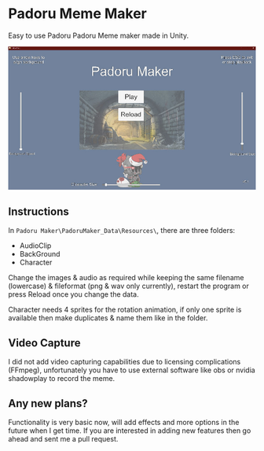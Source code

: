 # Padoru Meme Maker
Easy to use Padoru Padoru Meme maker made in Unity.

![screenshot](/Assets/Sprites/screenshot.jpg?raw=true "screenshot")

## Instructions
In `Padoru Maker\PadoruMaker_Data\Resources\`, there are three folders: 
- AudioClip
- BackGround
- Character

Change the images & audio as required while keeping the same filename (lowercase) & fileformat (png & wav only currently), restart the program or press Reload once you change the data.

Character needs 4 sprites for the rotation animation, if only one sprite is available then make duplicates & name them like in the folder.

## Video Capture
I did not add video capturing capabilities due to licensing complications (FFmpeg), unfortunately you have to use external software like obs or nvidia shadowplay to record the meme.

## Any new plans?
Functionality is very basic now, will add effects and more options in the future when I get time. If you are interested in adding new features then go ahead and sent me a pull request.
